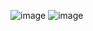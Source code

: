 ![image](https://user-images.githubusercontent.com/57319180/180763825-ca58124a-8dd3-4451-bba9-9e8a70de5323.png)
![image](https://user-images.githubusercontent.com/57319180/180764071-e07d705b-be2c-401f-8fd0-1364d039b9f8.png)
